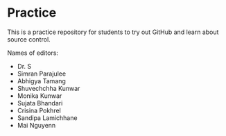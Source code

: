 # Practice

This is a practice repository for students to try out GitHub and learn about source control.

Names of editors:

* Dr. S
* Simran Parajulee
* Abhigya Tamang 
* Shuvechchha Kunwar
* Monika Kunwar
* Sujata Bhandari
* Crisina Pokhrel
* Sandipa Lamichhane
* Mai Nguyenn
